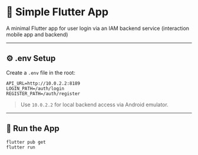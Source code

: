 # 📱 Simple Flutter App

A minimal Flutter app for user login via an IAM backend service (interaction mobile app and backend)

---

## ⚙️ .env Setup

Create a `.env` file in the root:

```env
API_URL=http://10.0.2.2:8189
LOGIN_PATH=/auth/login
REGISTER_PATH=/auth/register
```

> Use `10.0.2.2` for local backend access via Android emulator.

---

## 🚀 Run the App

```bash
flutter pub get
flutter run
```
